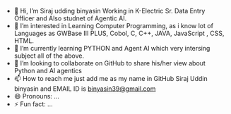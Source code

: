 - 👋 Hi, I’m Siraj udding binyasin Working in K-Electric Sr. Data Entry Officer and Also studnet of Agentic AI.
- 👀 I’m interested in Learning Computer Programming, as i know lot of Languages as GWBase III PLUS, Cobol, C, C++, JAVA, JavaScript , CSS, HTML.
- 🌱 I’m currently learning  PYTHON and Agent AI which very intersing subject all of the above.
- 💞️ I’m looking to collaborate on GitHub to share his/her view about Python and AI agentics
- 📫 How to reach me just add me as my name in GitHub Siraj Uddin binyasin and EMAIL ID is binyasin39@gmail.com
- 😄 Pronouns: ...
- ⚡ Fun fact: ...

<!---
binyasin/binyasin is a ✨ special ✨ repository because its `README.md` (this file) appears on your GitHub profile.
You can click the Preview link to take a look at your changes.
--->
